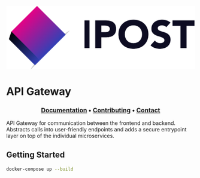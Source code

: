 ![ipost-logo](https://github.com/FIPost/docs/blob/master/assets/logo-name.png?raw=true)
# API Gateway
<h3 align="middle">
  <a href="https://github.com/FIPost/docs">Documentation</a>
  <a>•</a>
  <a href="https://github.com/FIPost/docs/blob/master/CONTRIBUTING.md">Contributing</a>
  <a>•</a>
  <a href="https://github.com/FIPost/docs/blob/master/CONTACT.md">Contact</a>
</h3>

API Gateway for communication between the frontend and backend. Abstracts calls into user-friendly endpoints and adds a secure entrypoint layer on top of the individual microservices.

## Getting Started
```zsh
docker-compose up --build
```
